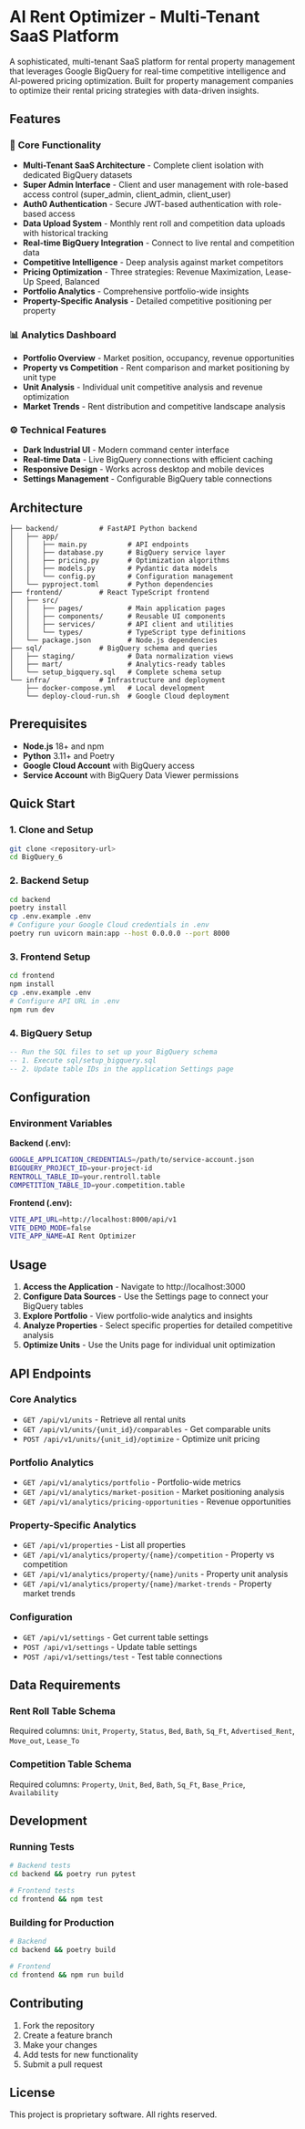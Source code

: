 # AI Rent Optimizer - Multi-Tenant SaaS Platform

A sophisticated, multi-tenant SaaS platform for rental property management that leverages Google BigQuery for real-time competitive intelligence and AI-powered pricing optimization. Built for property management companies to optimize their rental pricing strategies with data-driven insights.

## Features

### 🎯 **Core Functionality**
- **Multi-Tenant SaaS Architecture** - Complete client isolation with dedicated BigQuery datasets
- **Super Admin Interface** - Client and user management with role-based access control (super_admin, client_admin, client_user)
- **Auth0 Authentication** - Secure JWT-based authentication with role-based access
- **Data Upload System** - Monthly rent roll and competition data uploads with historical tracking
- **Real-time BigQuery Integration** - Connect to live rental and competition data
- **Competitive Intelligence** - Deep analysis against market competitors
- **Pricing Optimization** - Three strategies: Revenue Maximization, Lease-Up Speed, Balanced
- **Portfolio Analytics** - Comprehensive portfolio-wide insights
- **Property-Specific Analysis** - Detailed competitive positioning per property

### 📊 **Analytics Dashboard**
- **Portfolio Overview** - Market position, occupancy, revenue opportunities
- **Property vs Competition** - Rent comparison and market positioning by unit type
- **Unit Analysis** - Individual unit competitive analysis and revenue optimization
- **Market Trends** - Rent distribution and competitive landscape analysis

### ⚙️ **Technical Features**
- **Dark Industrial UI** - Modern command center interface
- **Real-time Data** - Live BigQuery connections with efficient caching
- **Responsive Design** - Works across desktop and mobile devices
- **Settings Management** - Configurable BigQuery table connections

## Architecture

```
├── backend/          # FastAPI Python backend
│   ├── app/
│   │   ├── main.py          # API endpoints
│   │   ├── database.py      # BigQuery service layer
│   │   ├── pricing.py       # Optimization algorithms
│   │   ├── models.py        # Pydantic data models
│   │   └── config.py        # Configuration management
│   └── pyproject.toml       # Python dependencies
├── frontend/         # React TypeScript frontend
│   ├── src/
│   │   ├── pages/           # Main application pages
│   │   ├── components/      # Reusable UI components
│   │   ├── services/        # API client and utilities
│   │   └── types/           # TypeScript type definitions
│   └── package.json         # Node.js dependencies
├── sql/              # BigQuery schema and queries
│   ├── staging/             # Data normalization views
│   ├── mart/                # Analytics-ready tables
│   └── setup_bigquery.sql   # Complete schema setup
└── infra/            # Infrastructure and deployment
    ├── docker-compose.yml   # Local development
    └── deploy-cloud-run.sh  # Google Cloud deployment
```

## Prerequisites

- **Node.js** 18+ and npm
- **Python** 3.11+ and Poetry
- **Google Cloud Account** with BigQuery access
- **Service Account** with BigQuery Data Viewer permissions

## Quick Start

### 1. Clone and Setup
```bash
git clone <repository-url>
cd BigQuery_6
```

### 2. Backend Setup
```bash
cd backend
poetry install
cp .env.example .env
# Configure your Google Cloud credentials in .env
poetry run uvicorn main:app --host 0.0.0.0 --port 8000
```

### 3. Frontend Setup
```bash
cd frontend
npm install
cp .env.example .env
# Configure API URL in .env
npm run dev
```

### 4. BigQuery Setup
```sql
-- Run the SQL files to set up your BigQuery schema
-- 1. Execute sql/setup_bigquery.sql
-- 2. Update table IDs in the application Settings page
```

## Configuration

### Environment Variables

**Backend (.env):**
```bash
GOOGLE_APPLICATION_CREDENTIALS=/path/to/service-account.json
BIGQUERY_PROJECT_ID=your-project-id
RENTROLL_TABLE_ID=your.rentroll.table
COMPETITION_TABLE_ID=your.competition.table
```

**Frontend (.env):**
```bash
VITE_API_URL=http://localhost:8000/api/v1
VITE_DEMO_MODE=false
VITE_APP_NAME=AI Rent Optimizer
```

## Usage

1. **Access the Application** - Navigate to http://localhost:3000
2. **Configure Data Sources** - Use the Settings page to connect your BigQuery tables
3. **Explore Portfolio** - View portfolio-wide analytics and insights
4. **Analyze Properties** - Select specific properties for detailed competitive analysis
5. **Optimize Units** - Use the Units page for individual unit optimization

## API Endpoints

### Core Analytics
- `GET /api/v1/units` - Retrieve all rental units
- `GET /api/v1/units/{unit_id}/comparables` - Get comparable units
- `POST /api/v1/units/{unit_id}/optimize` - Optimize unit pricing

### Portfolio Analytics
- `GET /api/v1/analytics/portfolio` - Portfolio-wide metrics
- `GET /api/v1/analytics/market-position` - Market positioning analysis
- `GET /api/v1/analytics/pricing-opportunities` - Revenue opportunities

### Property-Specific Analytics
- `GET /api/v1/properties` - List all properties
- `GET /api/v1/analytics/property/{name}/competition` - Property vs competition
- `GET /api/v1/analytics/property/{name}/units` - Property unit analysis
- `GET /api/v1/analytics/property/{name}/market-trends` - Property market trends

### Configuration
- `GET /api/v1/settings` - Get current table settings
- `POST /api/v1/settings` - Update table settings
- `POST /api/v1/settings/test` - Test table connections

## Data Requirements

### Rent Roll Table Schema
Required columns: `Unit`, `Property`, `Status`, `Bed`, `Bath`, `Sq_Ft`, `Advertised_Rent`, `Move_out`, `Lease_To`

### Competition Table Schema
Required columns: `Property`, `Unit`, `Bed`, `Bath`, `Sq_Ft`, `Base_Price`, `Availability`

## Development

### Running Tests
```bash
# Backend tests
cd backend && poetry run pytest

# Frontend tests
cd frontend && npm test
```

### Building for Production
```bash
# Backend
cd backend && poetry build

# Frontend
cd frontend && npm run build
```

## Contributing

1. Fork the repository
2. Create a feature branch
3. Make your changes
4. Add tests for new functionality
5. Submit a pull request

## License

This project is proprietary software. All rights reserved. 